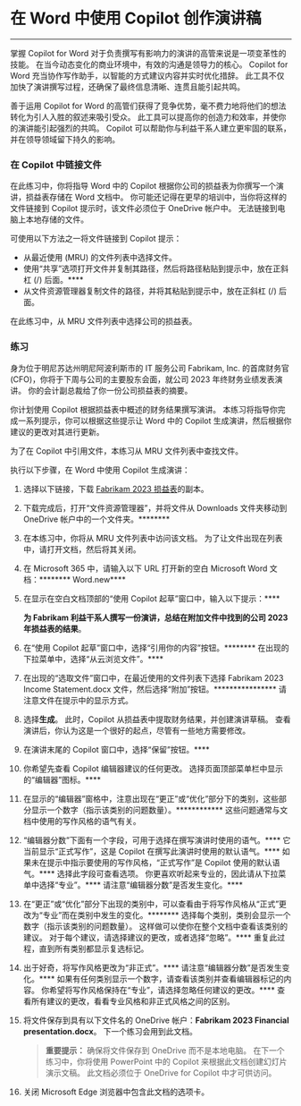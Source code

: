 
# 在 Word 中使用 Copilot 创作演讲稿
---
掌握 Copilot for Word 对于负责撰写有影响力的演讲的高管来说是一项变革性的技能。 在当今动态变化的商业环境中，有效的沟通是领导力的核心。 Copilot for Word 充当协作写作助手，以智能的方式建议内容并实时优化措辞。 此工具不仅加快了演讲撰写过程，还确保了最终信息清晰、连贯且能引起共鸣。

善于运用 Copilot for Word 的高管们获得了竞争优势，毫不费力地将他们的想法转化为引人入胜的叙述来吸引受众。 此工具可以提高你的创造力和效率，并使你的演讲能引起强烈的共鸣。 Copilot 可以帮助你与利益干系人建立更牢固的联系，并在领导领域留下持久的影响。

### 在 Copilot 中链接文件

在此练习中，你将指导 Word 中的 Copilot 根据你公司的损益表为你撰写一个演讲，损益表存储在 Word 文档中。 你可能还记得在更早的培训中，当你将这样的文件链接到 Copilot 提示时，该文件必须位于 OneDrive 帐户中。 无法链接到电脑上本地存储的文件。

可使用以下方法之一将文件链接到 Copilot 提示：

 -  从最近使用 (MRU) 的文件列表中选择文件。
 -  使用“共享”选项打开文件并复制其路径，然后将路径粘贴到提示中，放在正斜杠 (/) 后面。****
 -  从文件资源管理器复制文件的路径，并将其粘贴到提示中，放在正斜杠 (/) 后面。

在此练习中，从 MRU 文件列表中选择公司的损益表。

### 练习

身为位于明尼苏达州明尼阿波利斯市的 IT 服务公司 Fabrikam, Inc. 的首席财务官 (CFO)，你将于下周与公司的主要股东会面，就公司 2023 年终财务业绩发表演讲。 你的会计副总裁给了你一份公司损益表的摘要。

你计划使用 Copilot 根据损益表中概述的财务结果撰写演讲。 本练习将指导你完成一系列提示，你可以根据这些提示让 Word 中的 Copilot 生成演讲，然后根据你建议的更改对其进行更新。

为了在 Copilot 中引用文件，本练习从 MRU 文件列表中查找文件。

执行以下步骤，在 Word 中使用 Copilot 生成演讲：

1.  选择以下链接，下载 [Fabrikam 2023 损益表](https://go.microsoft.com/fwlink/?linkid=2268823)的副本。
2.  下载完成后，打开“文件资源管理器”，并将文件从 Downloads 文件夹移动到 OneDrive 帐户中的一个文件夹。********
3.  在本练习中，你将从 MRU 文件列表中访问该文档。 为了让文件出现在列表中，请打开文档，然后将其关闭。
4.  在 Microsoft 365 中，请输入以下 URL 打开新的空白 Microsoft Word 文档：******** Word.new**** 
5.  在显示在空白文档顶部的“使用 Copilot 起草”窗口中，输入以下提示：****
    
    **为 Fabrikam 利益干系人撰写一份演讲，总结在附加文件中找到的公司 2023 年损益表的结果**。
6.  在“使用 Copilot 起草”窗口中，选择“引用你的内容”按钮。******** 在出现的下拉菜单中，选择“从云浏览文件”。****
7.  在出现的“选取文件”窗口中，在最近使用的文件列表下选择 Fabrikam 2023 Income Statement.docx 文件，然后选择“附加”按钮。**************** 请注意文件在提示中的显示方式。
8.  选择**生成**。 此时，Copilot 从损益表中提取财务结果，并创建演讲草稿。 查看演讲后，你认为这是一个很好的起点，尽管有一些地方需要修改。
9.  在演讲末尾的 Copilot 窗口中，选择“保留”按钮。****
10. 你希望先查看 Copilot 编辑器建议的任何更改。 选择页面顶部菜单栏中显示的“编辑器”图标。****
11. 在显示的“编辑器”窗格中，注意出现在“更正”或“优化”部分下的类别，这些部分显示一个数字（指示该类别的问题数量）。************ 这些问题通常与文档中使用的写作风格的语气有关。
12. “编辑器分数”下面有一个字段，可用于选择在撰写演讲时使用的语气。**** 它当前显示“正式写作”，这是 Copilot 在撰写此演讲时使用的默认语气。**** 如果未在提示中指示要使用的写作风格，“正式写作”是 Copilot 使用的默认语气。**** 选择此字段可查看选项。 你更喜欢听起来专业的，因此请从下拉菜单中选择“专业”。**** 请注意“编辑器分数”是否发生变化。****
13. 在“更正”或“优化”部分下出现的类别中，可以查看由于将写作风格从“正式”更改为“专业”而在类别中发生的变化。******** 选择每个类别，类别会显示一个数字（指示该类别的问题数量）。 这样做可以使你在整个文档中查看该类别的建议。 对于每个建议，请选择建议的更改，或者选择“忽略”。**** 重复此过程，直到所有类别都显示复选标记。
14. 出于好奇，将写作风格更改为“非正式”。**** 请注意“编辑器分数”是否发生变化。**** 如果有任何类别显示一个数字，请查看该类别并查看编辑器标记的内容。 你希望将写作风格保持在“专业”，请选择忽略任何建议的更改。**** 查看所有建议的更改，看看专业风格和非正式风格之间的区别。
15. 将文件保存到具有以下文件名的 OneDrive 帐户：**Fabrikam 2023 Financial presentation.docx**。 下一个练习会用到此文档。
    
    > **重要提示：** 确保将文件保存到 OneDrive 而不是本地电脑。 在下一个练习中，你将使用 PowerPoint 中的 Copilot 来根据此文档创建幻灯片演示文稿。 此文档必须位于 OneDrive for Copilot 中才可供访问。
16. 关闭 Microsoft Edge 浏览器中包含此文档的选项卡。

